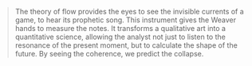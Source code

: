 > The theory of flow provides the eyes to see the invisible currents of a game, to hear its prophetic song. This instrument gives the Weaver hands to measure the notes. It transforms a qualitative art into a quantitative science, allowing the analyst not just to listen to the resonance of the present moment, but to calculate the shape of the future. By seeing the coherence, we predict the collapse.